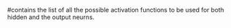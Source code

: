#contains the list of all the possible activation functions to be used for both hidden and the output neurns.
